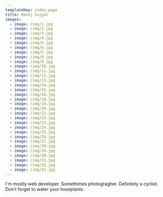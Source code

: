 ```yaml
---
templateKey: index-page
title: Matej Sajgal
images:
  - image: /img/1.jpg
  - image: /img/2.jpg
  - image: /img/3.jpg
  - image: /img/4.jpg
  - image: /img/5.jpg
  - image: /img/6.jpg
  - image: /img/7.jpg
  - image: /img/8.jpg
  - image: /img/9.jpg
  - image: /img/10.jpg
  - image: /img/11.jpg
  - image: /img/12.jpg
  - image: /img/13.jpg
  - image: /img/14.jpg
  - image: /img/15.jpg
  - image: /img/16.jpg
  - image: /img/18.jpg
  - image: /img/19.jpg
  - image: /img/20.jpg
  - image: /img/21.jpg
  - image: /img/22.jpg
  - image: /img/23.jpg
  - image: /img/24.jpg
  - image: /img/25.jpg
  - image: /img/26.jpg
  - image: /img/27.jpg
  - image: /img/28.jpg
  - image: /img/29.jpg
  - image: /img/30.jpg
  - image: /img/31.jpg
  - image: /img/32.jpg
  - image: /img/33.jpg
---
```

I'm mostly web developer.
Somethimes photogragher.
Definitely a cyclist.
Don't forget to water your hoseplants.